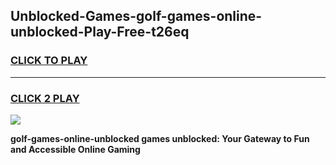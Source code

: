 
## Unblocked-Games-golf-games-online-unblocked-Play-Free-t26eq
<h3>
<a href="https://premium76.site?title=golf-games-online-unblocked&ref=18A1">CLICK TO PLAY</a></h3>
<hr>

<h3>
<a href="https://premium76.site?title=golf-games-online-unblocked&ref=18A1">CLICK 2 PLAY</a>
  
</h3>

<a href="https://premium76.site?title=golf-games-online-unblocked&ref=18A1"><img src="https://clearcache.store/games.png"></a>


**golf-games-online-unblocked games unblocked: Your Gateway to Fun and Accessible Online Gaming**
